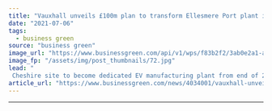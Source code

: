 ```yaml
---
title: "Vauxhall unveils £100m plan to transform Ellesmere Port plant into dedicated EV factory"
date: "2021-07-06"
tags: 
  - business green
source: "business green"
image_url: "https://www.businessgreen.com/api/v1/wps/f83b2f2/3ab0e2a1-ab53-40a4-a024-6689c42c2ab3/2/iStock-522960435-vauxhall-185x114.jpg"
image_fp: "/assets/img/post_thumbnails/72.jpg"
lead: "
 Cheshire site to become dedicated EV manufacturing plant from end of 2022 producing raft of electric van and car models ..."
article_url: "https://www.businessgreen.com/news/4034001/vauxhall-unveils-gbp100m-plan-transform-ellesmere-port-plant-dedicated-ev-factory"
---
```


---
